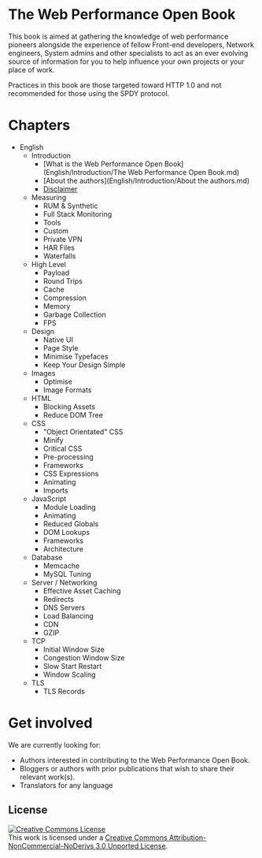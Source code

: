The Web Performance Open Book
=========================

This book is aimed at gathering the knowledge of web performance pioneers alongside the experience of fellow Front-end developers, Network engineers, System admins and other specialists to act as an ever evolving source of information for you to help influence your own projects or your place of work.

Practices in this book are those targeted toward HTTP 1.0 and not recommended for those using the SPDY protocol.

# Chapters

* English
	* Introduction
		* [What is the Web Performance Open Book](English/Introduction/The Web Performance Open Book.md)
		* [About the authors](English/Introduction/About the authors.md)
		* [Disclaimer](English/Introduction/Disclaimer.md)
	* Measuring
		* RUM & Synthetic
		* Full Stack Monitoring
		* Tools
		* Custom
		* Private VPN
		* HAR Files
		* Waterfalls
	* High Level
		* Payload
		* Round Trips
		* Cache
		* Compression
		* Memory
		* Garbage Collection
		* FPS
	* Design
		* Native UI
		* Page Style
		* Minimise Typefaces
		* Keep Your Design Simple
	* Images
		* Optimise	
		* Image Formats
	* HTML
		* Blocking Assets
		* Reduce DOM Tree
	* CSS
		* "Object Orientated" CSS
		* Minify
		* Critical CSS
		* Pre-processing
		* Frameworks
		* CSS Expressions
		* Animating
		* Imports
	* JavaScript
		* Module Loading
		* Animating
		* Reduced Globals
		* DOM Lookups
		* Frameworks
		* Architecture
	* Database
		* Memcache
		* MySQL Tuning
	* Server / Networking
		* Effective Asset Caching
		* Redirects
		* DNS Servers
		* Load Balancing
		* CDN
		* GZIP
	* TCP
		* Initial Window Size
		* Congestion Window Size
		* Slow Start Restart
		* Window Scaling
	* TLS
		* TLS Records



# Get involved

We are currently looking for:

- Authors interested in contributing to the Web Performance Open Book.
- Bloggers or authors with prior publications that wish to share their relevant work(s).
- Translators for any language

## License

<a rel="license" href="http://creativecommons.org/licenses/by-nc-nd/3.0/"><img alt="Creative Commons License" style="border-width:0" src="https://i.creativecommons.org/l/by-nc-nd/3.0/88x31.png" /></a><br />This work is licensed under a <a rel="license" href="http://creativecommons.org/licenses/by-nc-nd/3.0/">Creative Commons Attribution-NonCommercial-NoDerivs 3.0 Unported License</a>.
